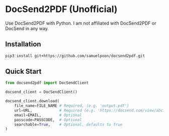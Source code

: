 # DocSend2PDF (Unofficial)

Use DocSend2PDF with Python. I am not affiliated with DocSend2PDF or DocSend in any way.

## Installation
```bash
pip3 install git+https://github.com/samuelpoon/docsend2pdf.git
```

## Quick Start
```python
from docsend2pdf import DocSendClient

docsend_client = DocSendClient()

docsend_client.download(
    file_name=FILE_NAME # Required, (e.g. 'output.pdf')
    url=URL,            # Required (e.g. 'https://docsend.com/view/abc123')
    email=EMAIL,        # Optional
    passcode=PASSCODE,  # Optional
    searchable=True,    # Optional, defaults to True
)
```